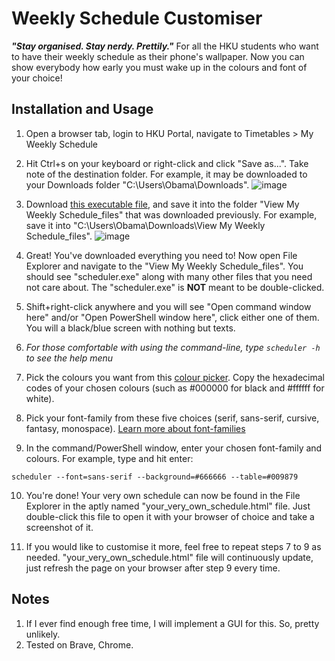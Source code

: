 # Weekly Schedule Customiser
***"Stay organised. Stay nerdy. Prettily."***
For all the HKU students who want to have their weekly schedule as their phone's wallpaper. Now you can show everybody how early you must wake up in the colours and font of your choice!

## Installation and Usage
1. Open a browser tab, login to HKU Portal, navigate to Timetables > My Weekly Schedule
2. Hit Ctrl+s on your keyboard or right-click and click "Save as...". Take note of the destination folder. For example, it may be downloaded to your Downloads folder "C:\Users\Obama\Downloads".
![image](https://user-images.githubusercontent.com/48514988/151181148-71cda7ce-fef0-4808-a0c0-6a637ee41d92.png)

3. Download [this executable file](https://github.com/DarrenChangJR/Weekly-Schedule-Customiser/releases/download/v1.0/scheduler.exe), and save it into the folder "View My Weekly Schedule_files" that was downloaded previously. For example, save it into "C:\Users\Obama\Downloads\View My Weekly Schedule_files".
![image](https://user-images.githubusercontent.com/48514988/151181503-0ec2997b-18d8-44f1-a544-ec6e269edefd.png)

4. Great! You've downloaded everything you need to! Now open File Explorer and navigate to the "View My Weekly Schedule_files". You should see "scheduler.exe" along with many other files that you need not care about. The "scheduler.exe" is **NOT** meant to be double-clicked.
5. Shift+right-click anywhere and you will see "Open command window here" and/or "Open PowerShell window here", click either one of them. You will a black/blue screen with nothing but texts.
6. *For those comfortable with using the command-line, type `scheduler -h` to see the help menu*
7. Pick the colours you want from this [colour picker](https://www.w3schools.com/colors/colors_picker.asp). Copy the hexadecimal codes of your chosen colours (such as #000000 for black and #ffffff for white).
8. Pick your font-family from these five choices (serif, sans-serif, cursive, fantasy, monospace). [Learn more about font-families](https://www.masterclass.com/articles/font-family-guide#5-generic-font-families)
9. In the command/PowerShell window, enter your chosen font-family and colours. For example, type and hit enter:

`scheduler --font=sans-serif --background=#666666 --table=#009879`

10. You're done! Your very own schedule can now be found in the File Explorer in the aptly named "your_very_own_schedule.html" file. Just double-click this file to open it with your browser of choice and take a screenshot of it.

11. If you would like to customise it more, feel free to repeat steps 7 to 9 as needed. "your_very_own_schedule.html" file will continuously update, just refresh the page on your browser after step 9 every time.
## Notes
1. If I ever find enough free time, I will implement a GUI for this. So, pretty unlikely.
2. Tested on Brave, Chrome.
